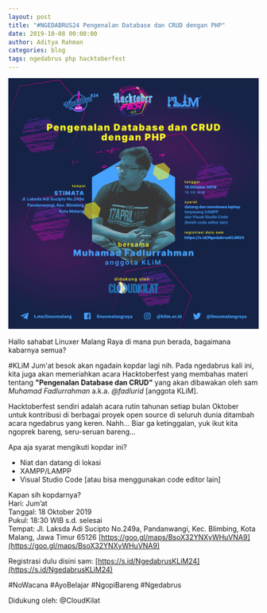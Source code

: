 ```yaml
---
layout: post
title: "#NGEDABRUS24 Pengenalan Database dan CRUD dengan PHP"
date: 2019-10-08 00:00:00
author: Aditya Rahman
categories: blog
tags: ngedabrus php hacktoberfest
---
```


![#NGEDABRUS24](/assets/images/ngedabrus-24.jpg)

Hallo sahabat Linuxer Malang Raya di mana pun berada, bagaimana kabarnya semua?

#KLiM Jum'at besok akan ngadain kopdar lagi nih. Pada ngedabrus kali ini, kita juga akan memeriahkan acara Hacktoberfest yang membahas materi tentang **"Pengenalan Database dan CRUD"** yang akan dibawakan oleh sam *Muhamad Fadlurrahman* a.k.a. *@fadlurid*   [anggota KLiM].

Hacktoberfest sendiri adalah acara rutin tahunan setiap bulan Oktober untuk kontribusi di berbagai proyek open source di seluruh dunia ditambah acara ngedabrus yang keren. Nahh... Biar ga ketinggalan, yuk ikut kita ngoprek bareng, seru-seruan bareng...

Apa aja syarat mengikuti kopdar ini?
- Niat dan datang di lokasi
- XAMPP/LAMPP
- Visual Studio Code [atau bisa menggunakan code editor lain]

Kapan sih kopdarnya?  
Hari: Jum’at  
Tanggal: 18 Oktober 2019  
Pukul: 18:30 WIB s.d. selesai  
Tempat:  Jl. Laksda Adi Sucipto No.249a, Pandanwangi, Kec. Blimbing, Kota Malang, Jawa Timur 65126 [https://goo.gl/maps/BsoX32YNXyWHuVNA9](https://goo.gl/maps/BsoX32YNXyWHuVNA9)

Registrasi dulu disini sam:
[https://s.id/NgedabrusKLiM24](https://s.id/NgedabrusKLiM24)

#NoWacana #AyoBelajar #NgopiBareng #Ngedabrus

Didukung oleh:
@CloudKilat
